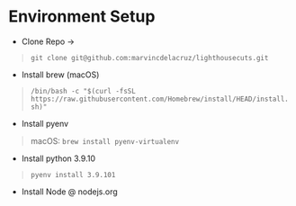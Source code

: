 # Environment Setup 

* Clone Repo -> 
> `git clone git@github.com:marvincdelacruz/lighthousecuts.git` 
* Install brew (macOS)
> `/bin/bash -c "$(curl -fsSL https://raw.githubusercontent.com/Homebrew/install/HEAD/install.sh)"`
* Install pyenv 
> macOS: `brew install pyenv-virtualenv`
* Install python 3.9.10 
> `pyenv install 3.9.101`
* Install Node @ nodejs.org
